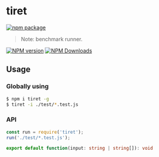 # tiret

[![npm package](https://nodei.co/npm/tiret.png?downloads=true&downloadRank=true&stars=true)](https://www.npmjs.com/package/tiret)

> Note: benchmark runner.

[![NPM version](https://img.shields.io/npm/v/tiret.svg?style=flat)](https://npmjs.org/package/tiret)
[![NPM Downloads](https://img.shields.io/npm/dm/tiret.svg?style=flat)](https://npmjs.org/package/tiret)

## Usage

### Globally using

```bash
$ npm i tiret -g
$ tiret -i ./test/*.test.js
```

### API

```js
const run = require('tiret');
run('./test/*.test.js');
```

```ts
export default function(input: string | string[]): void
```
